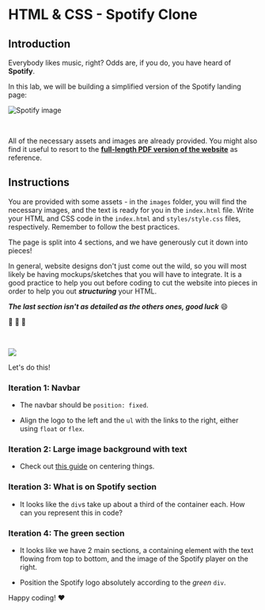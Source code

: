 
  

#  HTML & CSS - Spotify Clone

  

## Introduction

  

Everybody likes music, right? Odds are, if you do, you have heard of **Spotify**.

  

In this lab, we will be building a simplified version of the Spotify landing page:

  

![Spotify image](https://i.imgur.com/xVD0bm6.jpg)

  

<br>

  

All of the necessary assets and images are already provided. You might also find it useful to resort to the **[full-length PDF version of the website](https://s3-eu-west-1.amazonaws.com/ih-materials/uploads/spotify-prototype.pdf)** as reference.



## Instructions

  

You are provided with some assets - in the `images` folder, you will find the necessary images, and the text is ready for you in the `index.html` file. Write your HTML and CSS code in the `index.html` and `styles/style.css` files, respectively. Remember to follow the best practices.

  

The page is split into 4 sections, and we have generously cut it down into pieces!

  

In general, website designs don't just come out the wild, so you will most likely be having mockups/sketches that you will have to integrate. It is a good practice to help you out before coding to cut the website into pieces in order to help you out _**structuring**_ your HTML.

  

_**The last section isn't as detailed as the others ones, good luck**_ :smile:

  

:muscle: :muscle: :muscle:

<br>

![](https://res.cloudinary.com/ihwebdeb/image/upload/v1571085836/Ironhack/spotify-prototype_1x_ahk8ep.jpg)

  

Let's do this!

  

### Iteration 1: Navbar

  

- The navbar should be `position: fixed`.

- Align the logo to the left and the `ul` with the links to the right, either using `float` or `flex`.

  

### Iteration 2: Large image background with text

  

- Check out [this guide](https://css-tricks.com/centering-css-complete-guide/) on centering things.

  

### Iteration 3: What is on Spotify section

  

- It looks like the `div`s take up about a third of the container each. How can you represent this in code?

  

### Iteration 4: The green section

  

- It looks like we have 2 main sections, a containing element with the text flowing from top to bottom, and the image of the Spotify player on the right.

- Position the Spotify logo absolutely according to the _green_  `div`.

  

Happy coding! :heart:
